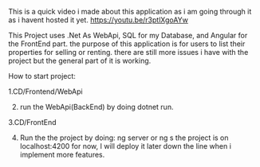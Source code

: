 This is a quick video i made about this application as i am going through it as i havent hosted it yet.
https://youtu.be/r3ptlXgoAYw

This Project uses .Net As WebApi, SQL for my Database, and Angular for the FrontEnd part.
the purpose of this application is for users to list their properties for selling or renting.
there are still more issues i have with the project but the general part of it is working.

How to start project:


1.CD/Frontend/WebApi


2. run the WebApi(BackEnd) by doing dotnet run.


3.CD/FrontEnd

4. Run the the project by doing: ng server or ng s
the project is on localhost:4200 for now, I will deploy it later down the line when i implement more features.

